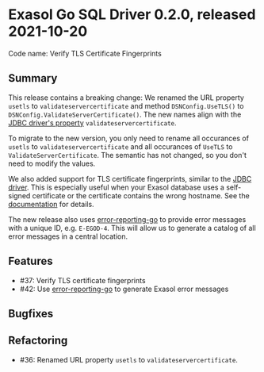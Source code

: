 # Exasol Go SQL Driver 0.2.0, released 2021-10-20

Code name: Verify TLS Certificate Fingerprints

## Summary

This release contains a breaking change: We renamed the URL property `usetls` to `validateservercertificate` and method `DSNConfig.UseTLS()` to `DSNConfig.ValidateServerCertificate()`. The new names align with the [JDBC driver's property](https://docs.exasol.com/connect_exasol/drivers/jdbc.htm) `validateservercertificate`.

To migrate to the new version, you only need to rename all occurances of `usetls` to `validateservercertificate` and all occurances of `UseTLS` to `ValidateServerCertificate`. The semantic has not changed, so you don't need to modify the values.

We also added support for TLS certificate fingerprints, similar to the [JDBC driver](https://docs.exasol.com/connect_exasol/drivers/jdbc.htm). This is especially useful when your Exasol database uses a self-signed certificate or the certificate contains the wrong hostname. See the [documentation](../../README.md) for details.

The new release also uses [error-reporting-go](https://github.com/exasol/error-reporting-go/) to provide error messages with a unique ID, e.g. `E-EGOD-4`. This will allow us to generate a catalog of all error messages in a central location.

## Features

* #37: Verify TLS certificate fingerprints
* #42: Use [error-reporting-go](https://github.com/exasol/error-reporting-go) to generate Exasol error messages

## Bugfixes

## Refactoring

* #36: Renamed URL property `usetls` to `validateservercertificate`.

